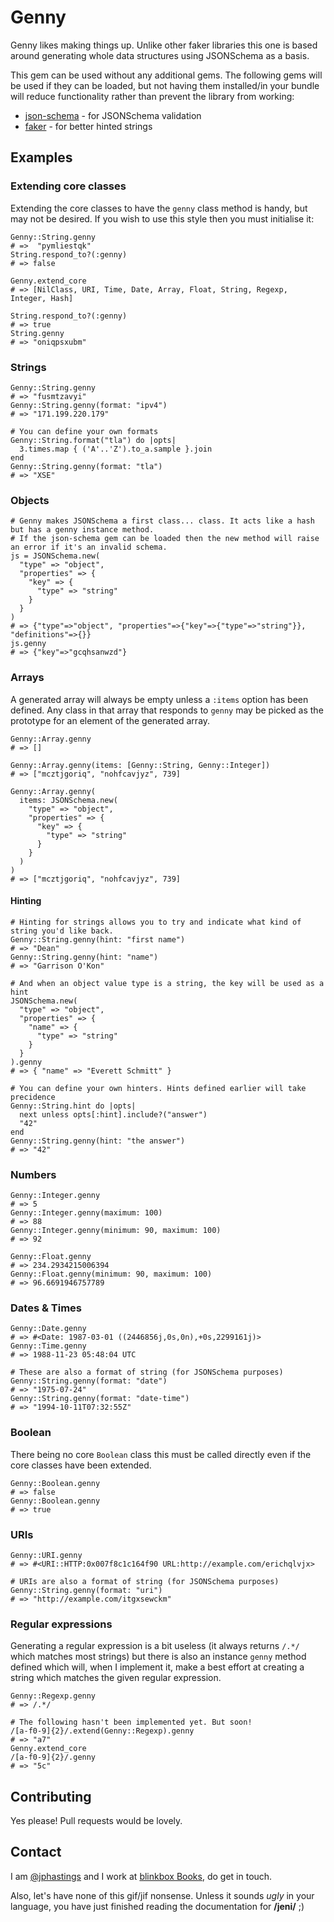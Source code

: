 # Genny

Genny likes making things up. Unlike other faker libraries this one is based around generating whole data structures using JSONSchema as a basis.

This gem can be used without any additional gems. The following gems will be used if they can be loaded, but not having them installed/in your bundle will reduce functionality rather than prevent the library from working:

- [json-schema](https://rubygems.org/gems/json-schema) - for JSONSchema validation
- [faker](https://rubygems.org/gems/faker) - for better hinted strings

## Examples

### Extending core classes

Extending the core classes to have the `genny` class method is handy, but may not be desired. If you wish to use this style then you must initialise it:

```
Genny::String.genny
# =>  "pymliestqk" 
String.respond_to?(:genny)
# => false

Genny.extend_core
# => [NilClass, URI, Time, Date, Array, Float, String, Regexp, Integer, Hash]

String.respond_to?(:genny)
# => true
String.genny
# => "oniqpsxubm"
```

### Strings

```
Genny::String.genny
# => "fusmtzavyi"
Genny::String.genny(format: "ipv4")
# => "171.199.220.179"

# You can define your own formats
Genny::String.format("tla") do |opts|
  3.times.map { ('A'..'Z').to_a.sample }.join
end
Genny::String.genny(format: "tla")
# => "XSE"
```

### Objects

```
# Genny makes JSONSchema a first class... class. It acts like a hash but has a genny instance method.
# If the json-schema gem can be loaded then the new method will raise an error if it's an invalid schema.
js = JSONSchema.new(
  "type" => "object",
  "properties" => {
    "key" => {
      "type" => "string"
    }
  }
)
# => {"type"=>"object", "properties"=>{"key"=>{"type"=>"string"}}, "definitions"=>{}}
js.genny
# => {"key"=>"gcqhsanwzd"}
```

### Arrays

A generated array will always be empty unless a `:items` option has been defined. Any class in that array that responds to `genny` may be picked as the prototype for an element of the generated array.

```
Genny::Array.genny
# => []

Genny::Array.genny(items: [Genny::String, Genny::Integer])
# => ["mcztjgoriq", "nohfcavjyz", 739]

Genny::Array.genny(
  items: JSONSchema.new(
    "type" => "object",
    "properties" => {
      "key" => {
        "type" => "string"
      }
    }
  )
)
# => ["mcztjgoriq", "nohfcavjyz", 739]
```

#### Hinting

```
# Hinting for strings allows you to try and indicate what kind of string you'd like back.
Genny::String.genny(hint: "first name")
# => "Dean"
Genny::String.genny(hint: "name")
# => "Garrison O'Kon"

# And when an object value type is a string, the key will be used as a hint
JSONSchema.new(
  "type" => "object",
  "properties" => {
    "name" => {
      "type" => "string"
    }
  }
).genny
# => { "name" => "Everett Schmitt" }

# You can define your own hinters. Hints defined earlier will take precidence
Genny::String.hint do |opts|
  next unless opts[:hint].include?("answer")
  "42"
end
Genny::String.genny(hint: "the answer")
# => "42"
```

### Numbers

```
Genny::Integer.genny
# => 5
Genny::Integer.genny(maximum: 100)
# => 88
Genny::Integer.genny(minimum: 90, maximum: 100)
# => 92

Genny::Float.genny
# => 234.2934215006394
Genny::Float.genny(minimum: 90, maximum: 100)
# => 96.6691946757789 
```

### Dates & Times

```
Genny::Date.genny
# => #<Date: 1987-03-01 ((2446856j,0s,0n),+0s,2299161j)> 
Genny::Time.genny
# => 1988-11-23 05:48:04 UTC 

# These are also a format of string (for JSONSchema purposes)
Genny::String.genny(format: "date")
# => "1975-07-24"
Genny::String.genny(format: "date-time")
# => "1994-10-11T07:32:55Z"
```

### Boolean

There being no core `Boolean` class this must be called directly even if the core classes have been extended.

```
Genny::Boolean.genny
# => false
Genny::Boolean.genny
# => true
```

### URIs

```
Genny::URI.genny
# => #<URI::HTTP:0x007f8c1c164f90 URL:http://example.com/erichqlvjx>

# URIs are also a format of string (for JSONSchema purposes)
Genny::String.genny(format: "uri")
# => "http://example.com/itgxsewckm"
```

### Regular expressions

Generating a regular expression is a bit useless (it always returns `/.*/` which matches most strings) but there is also an instance `genny` method defined which will, when I implement it, make a best effort at creating a string which matches the given regular expression.

```
Genny::Regexp.genny
# => /.*/

# The following hasn't been implemented yet. But soon!
/[a-f0-9]{2}/.extend(Genny::Regexp).genny
# => "a7"
Genny.extend_core
/[a-f0-9]{2}/.genny
# => "5c"
```

## Contributing

Yes please! Pull requests would be lovely.

## Contact

I am [@jphastings](https://twitter.com/jphastings) and I work at [blinkbox Books](https://github.com/blinkboxbooks), do get in touch.

Also, let's have none of this gif/jif nonsense. Unless it sounds *ugly* in your language, you have just finished reading the documentation for **/jeni/** ;)